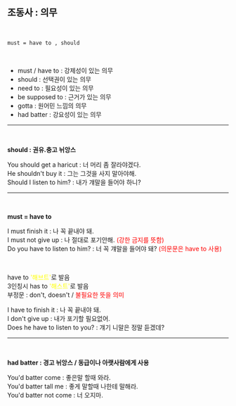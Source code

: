 ## 조동사 : 의무 ##
<br>

    must = have to , should
<br>

- must /  have to : 강제성이 있는 의무  
- should : 선택권이 있는 의무  
- need to : 필요성이 있는 의무  
- be supposed to :  근거가 있는 의무  
- gotta : 원어민 느낌의 의무  
- had batter : 강요성이 있는 의무  

---
<br>

**should : 권유.충고 뉘앙스**

You should get a haricut : 너 머리 좀 잘라야겠다.  
He shouldn't buy it : 그는 그것을 사지 말아야해.  
Should I listen to him? : 내가 걔말을 들어야 하니?

---
<br>

**must = have to**

I must finish it : 나 꼭 끝내야 돼.  
I must not give up : 나 절대로 포기안해. <span style="color:red">(강한 금지를 뜻함)</span>  
Do you have to listen to him? : 너 꼭 걔말을 들어야
돼? <span style="color:red">(의문문은 have to 사용)</span>

<br>

have to <span style="color:yellow">'해브트'</span>로 발음  
3인칭시 has to <span style="color:yellow">'해스트'</span>로 발음  
부정문 : don't, doesn't / <span style="color:red">불필요한 뜻을 의미</span>
<br>

I have to finish it : 나 꼭 끝내야 돼.  
I don't give up : 내가 포기할 필요없어.  
Does he have to listen to you? : 걔기 니말은 정말 듣겠데?  

---
<br>

**had batter : 경고 뉘앙스 / 동급이나 아랫사람에게 사용**  

You'd batter come : 좋은말 할때 와라.  
You'd batter tall me : 좋게 말할때 나한테 말해라.  
You'd batter not come : 너 오지마.  


